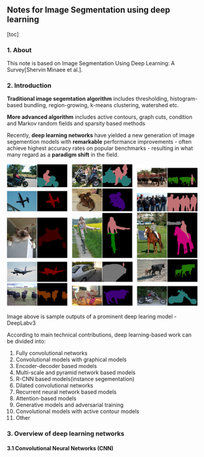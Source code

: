 ## Notes for Image Segmentation using deep learning

[toc]

### 1. About

This note is based on Image Segmentation Using Deep Learning: A Survey[Shervin Minaee et al.]. 

### 2. Introduction

**Traditional image segemtation algorithm**  includes thresholding, histogram-based bundling, region-growing, k-means clustering, watershed etc.

**More advanced algorithm** includes active contours, graph cuts, condition and Markov random fields and sparsity based methods

Recently, **deep learning networks** have yielded a new generation of image segemention models with **remarkable** performance improvements - often achieve highest accuracy rates on popular benchmarks - resulting in what many regard as a **paradigm shift** in the field.

![deeplabv3](images/deeplabv3.png)



Image above is sample outputs of a prominent deep learing model - DeepLabv3



According to main technical contributions, deep learning-based work can be divided into:

1. Fully convolutional networks
2. Convolutional models with graphical models
3. Encoder-decoder based models
4. Multi-scale and pyramid network based models
5. R-CNN based models(instance segementation)
6. Dilated convolutional networks
7. Recurrent neural network based models
8. Attention-based models
9. Generative models and adversarial training
10. Convolutional models with active contour models
11. Other



### 3. Overview of deep learning networks

#### 3.1 Convolutional Neural Networks (CNN)





